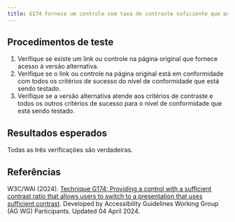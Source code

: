 ```yaml
---
title: G174 Fornece um controle com taxa de contraste suficiente que permite aos usuários mudar para uma apresentação que utiliza contraste suficiente
---
```


## Procedimentos de teste

1. Verifique se existe um link ou controle na página original que fornece acesso à versão alternativa.
2. Verifique se o link ou controle na página original está em conformidade com todos os critérios de sucesso do nível de conformidade que está sendo testado.
3. Verifique se a versão alternativa atende aos critérios de contraste e todos os outros critérios de sucesso para o nível de conformidade que está sendo testado.

## Resultados esperados
Todas as três verificações são verdadeiras.

## Referências

W3C/WAI (2024). [Technique G174: Providing a control with a sufficient contrast ratio that allows users to switch to a presentation that uses sufficient contrast](https://www.w3.org/WAI/WCAG22/Techniques/general/G174). Developed by Accessibility Guidelines Working Group (AG WG) Participants. Updated 04 April 2024.